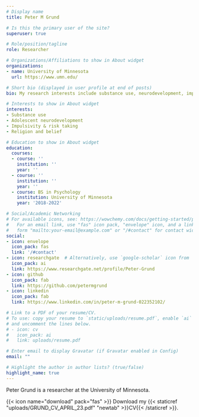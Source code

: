 ```yaml
---
# Display name
title: Peter M Grund

# Is this the primary user of the site?
superuser: true

# Role/position/tagline
role: Researcher

# Organizations/Affiliations to show in About widget
organizations:
- name: University of Minnesota
  url: https://www.umn.edu/

# Short bio (displayed in user profile at end of posts)
bio: My research interests include substance use, neurodevelopment, impulsivity, and religion.

# Interests to show in About widget
interests:
- Substance use
- Adolescent neurodevelopment
- Impulsivity & risk taking
- Religion and belief

# Education to show in About widget
education:
  courses:
  - course: ''
    institution: ''
    year: ''
  - course: ''
    institution: ''
    year: ''
  - course: BS in Psychology
    institution: University of Minnesota
    year: '2018-2022'

# Social/Academic Networking
# For available icons, see: https://wowchemy.com/docs/getting-started/page-builder/#icons
#   For an email link, use "fas" icon pack, "envelope" icon, and a link in the
#   form "mailto:your-email@example.com" or "/#contact" for contact widget.
social:
- icon: envelope
  icon_pack: fas
  link: '/#contact'
- icon: researchgate  # Alternatively, use `google-scholar` icon from `ai` icon pack
  icon_pack: ai
  link: https://www.researchgate.net/profile/Peter-Grund
- icon: github
  icon_pack: fab
  link: https://github.com/petermgrund
- icon: linkedin
  icon_pack: fab
  link: https://www.linkedin.com/in/peter-m-grund-022352102/

# Link to a PDF of your resume/CV.
# To use: copy your resume to `static/uploads/resume.pdf`, enable `ai` icons in `params.toml`,
# and uncomment the lines below.
# - icon: cv
#   icon_pack: ai
#   link: uploads/resume.pdf

# Enter email to display Gravatar (if Gravatar enabled in Config)
email: ""

# Highlight the author in author lists? (true/false)
highlight_name: true
---
```


Peter Grund is a researcher at the University of Minnesota.

{{< icon name="download" pack="fas" >}} Download my {{< staticref "uploads/GRUND_CV_APRIL_23.pdf" "newtab" >}}CV{{< /staticref >}}.

